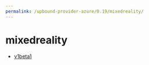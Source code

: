 ```yaml
---
permalink: /upbound-provider-azure/0.19/mixedreality/
---
```


# mixedreality



* [v1beta1](v1beta1/index.md)